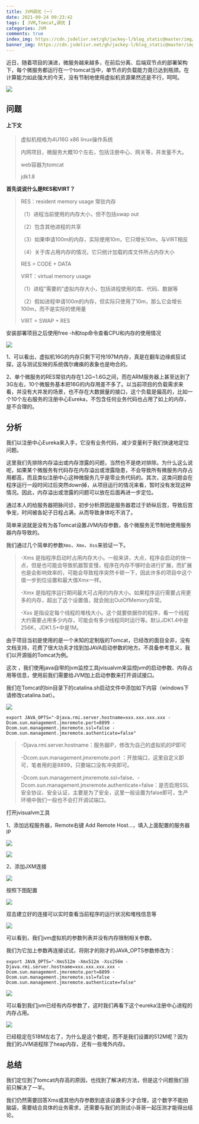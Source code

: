 ```yaml
---
title: JVM调优（一）
date: 2021-09-24 09:23:42
tags: [ JVM,Tomcat,调优 ] 
categories: JVM
comments: true
index_img: https://cdn.jsdelivr.net/gh/jackey-l/blog_static@master/img/JVM.png
banner_img: https://cdn.jsdelivr.net/gh/jackey-l/blog_static@master/img/background/vilige.jpg
---
```




​	  近日，随着项目的演进，微服务越来越多，在前后分离、后端双节点的部署架构下，每个微服务都运行在一个tomcat当中，单节点的负载能力竟已达到瓶颈。在计算能力如此强大的今天，没有节制地使用虚拟机资源果然还是不行，呵呵。

![](https://cdn.jsdelivr.net/gh/jackey-l/blog_static@master/img/image-20210923135927456.png)



## 问题

#### 上下文

> 虚拟机规格为4U16G x86   linux操作系统
>
> 内网项目，微服务大概10个左右，包括注册中心、网关等，并发量不大。
>
> web容器为tomcat
>
> jdk1.8

**首先说说什么是RES和VIRT？**

>RES：resident memory usage 常驻内存
>
>（1）进程当前使用的内存大小，但不包括swap out
>
>（2）包含其他进程的共享
>
>（3）如果申请100m的内存，实际使用10m，它只增长10m，与VIRT相反
>
>（4）关于库占用内存的情况，它只统计加载的库文件所占内存大小
>
>RES = CODE + DATA
>
>VIRT：virtual memory usage
>
>（1）进程“需要的”虚拟内存大小，包括进程使用的库、代码、数据等
>
>（2）假如进程申请100m的内存，但实际只使用了10m，那么它会增长100m，而不是实际的使用量
>
>VIRT = SWAP + RES

安装部署项目之后使用free -h和top命令查看CPU和内存的使用情况

![](https://cdn.jsdelivr.net/gh/jackey-l/blog_static@master/img/image-20210923140858686.png)

1、可以看出，虚拟机16G的内存只剩下可怜197M内存，真是在翻车边缘疯狂试探，这与测试反映的系统偶尔瘫痪的表象也是吻合的。

2、单个微服务的RES常驻内存在1.2G~1.6G之间，而在ARM服务器上甚至达到了3G左右，10个微服务基本把16G的内存用差不多了。以当前项目的负载需求来看，并没有大并发的场景，也不存在大数据量的接口，这个负载是偏高的，比如一个10个左右服务的注册中心Eureka，不包含任何业务代码也占用了如上的内存，是不合理的。

## 分析

我们以注册中心Eureka来入手，它没有业务代码，减少变量利于我们快速地定位问题。

这里我们先排除内存溢出或内存泄露的问题，当然也不是绝对排除。为什么这么说呢，如果某个微服务有代码存在内存溢出或泄露隐患，不会导致所有微服务内存占用都高，而且类似注册中心这种微服务几乎是零业务代码的。其次，这类问题会在程序运行一段时间过后突然down掉，从项目运行的情况来看，暂时没有发现这种情况。因此，内存溢出或泄露的问题可以放在后面再进一步定位。

通过本人的给服务器把脉问诊，初步分析原因是服务器君过于娇纵后宫，导致后宫争宠，时间被各妃子日程占满，从而导致身体吃不消了。

简单来说就是没有为各Tomcat设置JVM内存参数，各个微服务无节制地使用服务器内存导致的。

我们通过几个简单的参数`Xms`、`Xmx`、`Xss`来验证一下。

>-Xms 是指程序启动时占用内存大小。一般来讲，大点，程序会启动的快一点，但是也可能会导致机器暂变慢，程序在内存不够时会进行扩展，而扩展也是会影响效率的，可能会导致程序突然卡顿一下，因此许多的项目中这个值一步到位设置和最大值Xmx一样。
>
>-Xmx 是指程序运行期间最大可占用的内存大小。如果程序运行需要占用更多的内存，超出了这个设置值，就会抛出OutOfMemory异常。
>
>-Xss 是指设定每个线程的堆栈大小。这个就要依据你的程序，看一个线程大约需要占用多少内存，可能会有多少线程同时运行等。默认JDK1.4中是256K，JDK1.5+中是1M。

由于项目当初是使用的是一个未知的定制版的Tomcat，已经改的面目全非，没有文档支持，花费了很大功夫才找到加JAVA启动参数的地方。不具备参考意义，我们以开源版的Tomcat为例。

这次 ，我们使用java自带的jvm监控工具jvisualvm来监控jvm的启动参数、内存占用等信息，使用前我们需要给JVM加上启动参数来打开调试接口。

我们在Tomcat的bin目录下的catalina.sh启动文件中添加如下内容（windows下请修改catalina.bat）。

![](https://cdn.jsdelivr.net/gh/jackey-l/blog_static@master/img/image-20210923161704099.png)

```shell
export JAVA_OPTS="-Djava.rmi.server.hostname=xxx.xxx.xxx.xxx -Dcom.sun.management.jmxremote.port=8899 -Dcom.sun.management.jmxremote.ssl=false -Dcom.sun.management.jmxremote.authenticate=false"
```

>-Djava.rmi.server.hostname：服务器IP，修改为自己的虚拟机的IP即可
>
>-Dcom.sun.management.jmxremote.port ：开放端口，这里自定义即可，笔者用的是8899，只要端口没有冲突即可。
>
>-Dcom.sun.management.jmxremote.ssl=false、-Dcom.sun.management.jmxremote.authenticate=false：是否启用SSL安全协议、安全认证，主要是为了安全，这里一般设置为false即可，生产环境中我们一般也不会打开调试端口。

打开jvisualvm工具

1、添加远程服务器，Remote右键 Add Remote Host...，填入上面配置的服务器IP

![](https://cdn.jsdelivr.net/gh/jackey-l/blog_static@master/img/image-20210923163132389.png)



![](https://cdn.jsdelivr.net/gh/jackey-l/blog_static@master/img/image-20210923163347853.png)



2、添加JXM连接

![](https://cdn.jsdelivr.net/gh/jackey-l/blog_static@master/img/image-20210923163549140.png)

按照下图配置

![](https://cdn.jsdelivr.net/gh/jackey-l/blog_static@master/img/image-20210923163638670.png)

双击建立好的连接可以实时查看当前程序的运行状况和堆栈信息等

![](https://cdn.jsdelivr.net/gh/jackey-l/blog_static@master/img/image-20210923164143750.png)

可以看到，我们jvm虚拟机的参数列表并没有内存限制相关参数。

我们为它加上参数再连接试试，将刚才的刚才的JAVA_OPTS参数修改为：

```shell
export JAVA_OPTS="-Xms512m -Xmx512m -Xss256m -Djava.rmi.server.hostname=xxx.xxx.xxx.xxx -Dcom.sun.management.jmxremote.port=8899 -Dcom.sun.management.jmxremote.ssl=false -Dcom.sun.management.jmxremote.authenticate=false"
```

![](https://cdn.jsdelivr.net/gh/jackey-l/blog_static@master/img/image-20210923165424944.png)

可以看到我们jvm已经有内存参数了，这时我们再看下这个eureka注册中心进程的内存占用。

![](https://cdn.jsdelivr.net/gh/jackey-l/blog_static@master/img/image-20210923165520445.png)

已经稳定在518M左右了，为什么是这个数呢，而不是我们设置的512M呢？因为我们的JVM进程除了heap内存，还有一些堆外内存。

## 总结

我们定位到了tomcat内存高的原因，也找到了解决的方法，但是这个问题我们目前只解决了一半。

我们仍然需要回答Xms或其他内存参数到底该设置多少才合理，这个数字不能拍脑袋，需要结合具体的业务需求，还需要与我们的测试小哥哥一起压测才能得出结论。